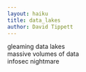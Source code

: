 ```yaml
---
layout: haiku
title: data_lakes
author: David Tippett
---
```

gleaming data lakes <br>
massive volumes of data <br>
infosec nightmare <br>